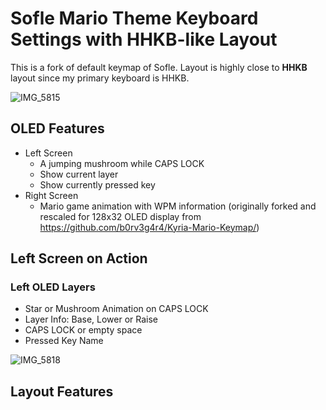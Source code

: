 # Sofle Mario Theme Keyboard Settings with HHKB-like Layout

This is a fork of default keymap of Sofle. Layout is highly close to **HHKB** layout since my primary keyboard is HHKB.

![IMG_5815](https://user-images.githubusercontent.com/196477/127565134-b600c1fa-9dc1-452d-a192-5a569ed2f756.jpg)

## OLED Features
- Left Screen
  - A jumping mushroom while CAPS LOCK
  - Show current layer
  - Show currently pressed key
- Right Screen
  - Mario game animation with WPM information (originally forked and rescaled for 128x32 OLED display from https://github.com/b0rv3g4r4/Kyria-Mario-Keymap/)

## Left Screen on Action

### Left OLED Layers
- Star or Mushroom Animation on CAPS LOCK
- Layer Info: Base, Lower or Raise
- CAPS LOCK or empty space
- Pressed Key Name

![IMG_5818](https://user-images.githubusercontent.com/196477/127566150-43367c5d-bcd5-4e49-9346-d2035087faed.gif)


## Layout Features
